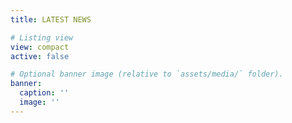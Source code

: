 ```yaml
---
title: LATEST NEWS

# Listing view
view: compact
active: false

# Optional banner image (relative to `assets/media/` folder).
banner:
  caption: ''
  image: ''
---
```

